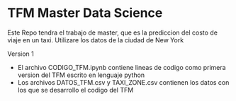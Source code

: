 # TFM Master Data Science

Este Repo tendra el trabajo de master, que es la prediccion del costo de viaje en un taxi. Utilizare los datos de la ciudad de New York 


Version 1

- El archivo CODIGO_TFM.ipynb contiene lineas de codigo como primera version del TFM escrito en lenguaje python
- Los archivos DATOS_TFM.csv y TAXI_ZONE.csv contienen los datos con los que se desarrollo el codigo del TFM


